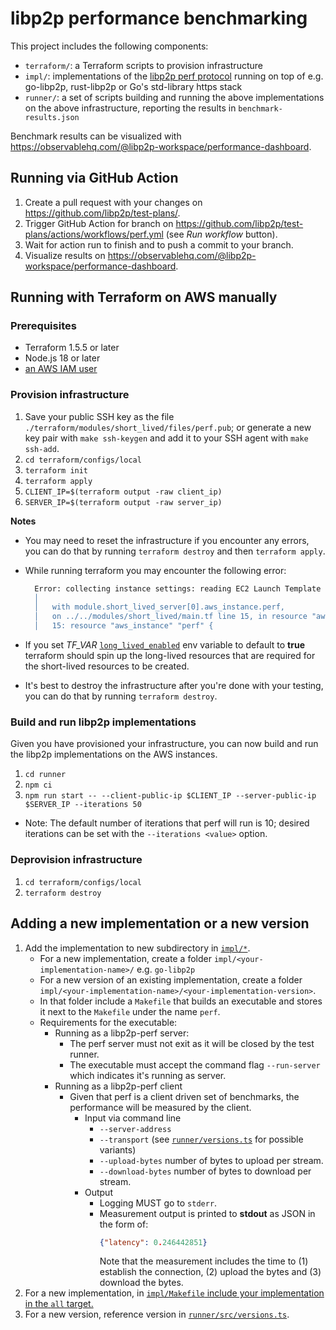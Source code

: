 # libp2p performance benchmarking

This project includes the following components:

- `terraform/`: a Terraform scripts to provision infrastructure
- `impl/`: implementations of the [libp2p perf protocol](https://github.com/libp2p/specs/blob/master/perf/perf.md) running on top of e.g. go-libp2p, rust-libp2p or Go's std-library https stack
- `runner/`: a set of scripts building and running the above implementations on the above infrastructure, reporting the results in `benchmark-results.json`

Benchmark results can be visualized with https://observablehq.com/@libp2p-workspace/performance-dashboard.

## Running via GitHub Action

1. Create a pull request with your changes on https://github.com/libp2p/test-plans/.
2. Trigger GitHub Action for branch on https://github.com/libp2p/test-plans/actions/workflows/perf.yml (see _Run workflow_ button).
3. Wait for action run to finish and to push a commit to your branch.
4. Visualize results on https://observablehq.com/@libp2p-workspace/performance-dashboard.

## Running with Terraform on AWS manually

### Prerequisites

- Terraform 1.5.5 or later
- Node.js 18 or later
- [an AWS IAM user](https://docs.aws.amazon.com/IAM/latest/UserGuide/id_users.html)


### Provision infrastructure

1. Save your public SSH key as the file `./terraform/modules/short_lived/files/perf.pub`; or generate a new key pair with `make ssh-keygen` and add it to your SSH agent with `make ssh-add`.
2. `cd terraform/configs/local`
3. `terraform init`
4. `terraform apply`
5. `CLIENT_IP=$(terraform output -raw client_ip)`
6. `SERVER_IP=$(terraform output -raw server_ip)`

**Notes**
- You may need to reset the infrastructure if you encounter any errors, you can do that by running `terraform destroy` and then `terraform apply`.
- While running terraform you may encounter the following error:
  ```bash
    Error: collecting instance settings: reading EC2 Launch Template versions: couldn't find resource
    │
    │   with module.short_lived_server[0].aws_instance.perf,
    │   on ../../modules/short_lived/main.tf line 15, in resource "aws_instance" "perf":
    │   15: resource "aws_instance" "perf" {
  ```
- If you set *TF_VAR* [`long_lived_enabled`](./terraform/configs/local/terraform.tf#L42) env variable to default to **true** terraform should spin up the long-lived resources that are required for the short-lived resources to be created.

- It's best to destroy the infrastructure after you're done with your testing, you can do that by running `terraform destroy`.

### Build and run libp2p implementations

Given you have provisioned your infrastructure, you can now build and run the libp2p implementations on the AWS instances.

1. `cd runner`
2. `npm ci`
3.  `npm run start -- --client-public-ip $CLIENT_IP --server-public-ip $SERVER_IP --iterations 50`
   * Note: The default number of iterations that perf will run is 10; desired iterations can be set with the  `--iterations <value>` option.

### Deprovision infrastructure

1. `cd terraform/configs/local`
2. `terraform destroy`

## Adding a new implementation or a new version

1. Add the implementation to new subdirectory in [`impl/*`](./impl/).
    - For a new implementation, create a folder `impl/<your-implementation-name>/` e.g. `go-libp2p`
    - For a new version of an existing implementation, create a folder `impl/<your-implementation-name>/<your-implementation-version>`.
    - In that folder include a `Makefile` that builds an executable and stores it next to the `Makefile` under the name `perf`.
    - Requirements for the executable:
      - Running as a libp2p-perf server:
        - The perf server must not exit as it will be closed by the test runner.
        - The executable must accept the command flag `--run-server` which indicates it's running as server.
      - Running as a libp2p-perf client
        - Given that perf is a client driven set of benchmarks, the performance will be measured by the client.
          - Input via command line
            - `--server-address`
            - `--transport` (see [`runner/versions.ts`](./runner/src/versions.ts#L7-L43) for possible variants)
            - `--upload-bytes` number of bytes to upload per stream.
            - `--download-bytes` number of bytes to download per stream.
          - Output
            - Logging MUST go to `stderr`.
            - Measurement output is printed to **stdout** as JSON in the form of:
              ```json
              {"latency": 0.246442851}
              ```
              Note that the measurement includes the time to (1) establish the
              connection, (2) upload the bytes and (3) download the bytes.
2. For a new implementation, in [`impl/Makefile` include your implementation in the `all` target.](./impl/Makefile#L7)
3. For a new version, reference version in [`runner/src/versions.ts`](./runner/src/versions.ts#L7-L43).
